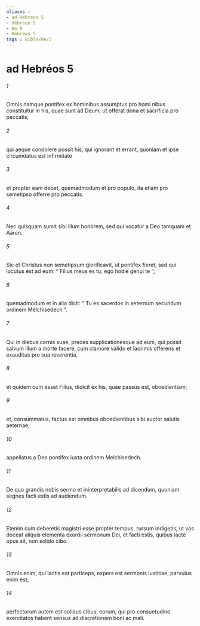 ```yaml
---
aliases : 
- ad Hebréos 5
- Hébreux 5
- He 5
- Hebrews 5
tags : Bible/He/5
---
```


# ad Hebréos 5

###### 1
Omnis namque pontifex ex hominibus assumptus pro homi nibus constituitur in his, quae sunt ad Deum, ut offerat dona et sacrificia pro peccatis; 
###### 2
qui aeque condolere possit his, qui ignorant et errant, quoniam et ipse circumdatus est infirmitate 
###### 3
et propter eam debet, quemadmodum et pro populo, ita etiam pro semetipso offerre pro peccatis. 
###### 4
Nec quisquam sumit sibi illum honorem, sed qui vocatur a Deo tamquam et Aaron. 
###### 5
Sic et Christus non semetipsum glorificavit, ut pontifex fieret, sed qui locutus est ad eum: “ Filius meus es tu; ego hodie genui te ”;
###### 6
quemadmodum et in alio dicit: “ Tu es sacerdos in aeternum secundum ordinem Melchisedech ”.
###### 7
Qui in diebus carnis suae, preces supplicationesque ad eum, qui possit salvum illum a morte facere, cum clamore valido et lacrimis offerens et exauditus pro sua reverentia, 
###### 8
et quidem cum esset Filius, didicit ex his, quae passus est, oboedientiam; 
###### 9
et, consummatus, factus est omnibus oboedientibus sibi auctor salutis aeternae, 
###### 10
appellatus a Deo pontifex iuxta ordinem Melchisedech.
###### 11
De quo grandis nobis sermo et ininterpretabilis ad dicendum, quoniam segnes facti estis ad audiendum. 
###### 12
Etenim cum deberetis magistri esse propter tempus, rursum indigetis, ut vos doceat aliquis elementa exordii sermonum Dei, et facti estis, quibus lacte opus sit, non solido cibo. 
###### 13
Omnis enim, qui lactis est particeps, expers est sermonis iustitiae, parvulus enim est; 
###### 14
perfectorum autem est solidus cibus, eorum, qui pro consuetudine exercitatos habent sensus ad discretionem boni ac mali.
